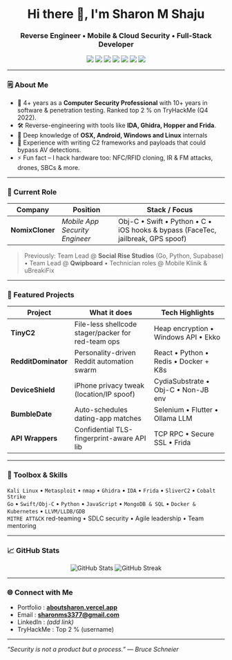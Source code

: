 <h1 align="center">Hi there 👋, I'm Sharon M Shaju</h1>
<h3 align="center">Reverse Engineer&nbsp;• Mobile & Cloud Security&nbsp;• Full-Stack Developer</h3>

<p align="center">
  <img src="https://img.shields.io/badge/-Go-00ADD8?style=for-the-badge&logo=go&logoColor=white" />
  <img src="https://img.shields.io/badge/-Swift-FA7343?style=for-the-badge&logo=swift&logoColor=white" />
  <img src="https://img.shields.io/badge/-Python-3776AB?style=for-the-badge&logo=python&logoColor=yellow" />
  <img src="https://img.shields.io/badge/-JavaScript-F7DF1E?style=for-the-badge&logo=javascript&logoColor=black" />
  <img src="https://img.shields.io/badge/-Kali%20Linux-557C94?style=for-the-badge&logo=kalilinux&logoColor=white" />
  <img src="https://img.shields.io/badge/-Docker-2496ED?style=for-the-badge&logo=docker&logoColor=white" />
  <img src="https://img.shields.io/badge/-Kubernetes-326CE5?style=for-the-badge&logo=kubernetes&logoColor=white" />
</p>

---

### 🗒️ About Me
- 🔐 4+ years as a **Computer Security Professional** with 10+ years in software & penetration testing. Ranked top 2 % on TryHackMe (Q4 2022).  
- 🛠️ Reverse-engineering with tools like **IDA, Ghidra, Hopper and Frida**.  
- 📱 Deep knowledge of **OSX, Android, Windows and Linux** internals  
- 🤖 Experience with writing C2 frameworks and payloads that could bypass AV detections.  
- ⚡ Fun fact – I hack hardware too: NFC/RFID cloning, IR & FM attacks, drones, SBCs & more.  

---

### 💼 Current Role
| Company | Position | Stack / Focus |
|---------|----------|--------------|
| **NomixCloner** | *Mobile App Security Engineer* | Obj-C • Swift • Python • C • iOS hooks &amp; bypass (FaceTec, jailbreak, GPS spoof) |

> Previously: Team Lead @ **Social Rise Studios** (Go, Python, Supabase) • Team Lead @ **Qwipboard** • Technician roles @ Mobile Klinik & uBreakiFix

---

### 🔭 Featured Projects
| Project | What it does | Tech Highlights |
|---------|--------------|-----------------|
| **TinyC2** | File-less shellcode stager/packer for red-team ops | Heap encryption • Windows API • Ekko |
| **RedditDominator** | Personality-driven Reddit automation swarm | React • Python • Redis • Docker + K8s |
| **DeviceShield** | iPhone privacy tweak (location/IP spoof) | CydiaSubstrate • Obj-C • Non-JB env |
| **BumbleDate** | Auto-schedules dating-app matches | Selenium • Flutter • Ollama LLM |
| **API Wrappers** | Confidential TLS-fingerprint-aware API lib | TCP RPC • Secure SSL • Frida |

---

### 🧰 Toolbox & Skills
`Kali Linux` • `Metasploit` • `nmap` • `Ghidra` • `IDA` • `Frida` • `SliverC2` • `Cobalt Strike`  
`Go` • `Swift/Obj-C` • `Python` • `JavaScript` • `MongoDB & SQL` • `Docker & Kubernetes` • `LLVM/LLDB/GDB`  
`MITRE ATT&CK` red-teaming • SDLC security • Agile leadership • Team mentoring

---

### 📈 GitHub Stats
<div align="center">
  <!-- Replace USERNAME with your GitHub handle -->
  <img src="https://github-readme-stats.vercel.app/api?username=USERNAME&show_icons=true&hide_title=true" alt="GitHub Stats" />
  <img src="https://github-readme-streak-stats.herokuapp.com/?user=USERNAME" alt="GitHub Streak" />
</div>

---

### 🌐 Connect with Me
- Portfolio  : **[aboutsharon.vercel.app](https://aboutsharon.vercel.app)**
- Email       : **sharonms3377@gmail.com**
- LinkedIn    : *(add link)*
- TryHackMe   : Top 2 % (username)

---

*“Security is not a product but a process.” — Bruce Schneier*
